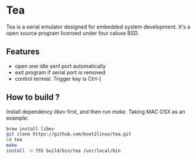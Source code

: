 # Tea
Tea is a serial emulator designed for embedded system development.
It's a open source program licensed under four caluse BSD.


## Features

* open one idle seril port automatically
* exit program if serial port is removed
* control termial. Trigger key is Ctrl-]

## How to build ?

Install dependency *libev* first, and then run *make*. Taking MAC OSX as an example:

```sh
brew install libev
git clone https://github.com/boot2linux/tea.git
cd tea
make
install -m 755 build/bin/tea /usr/local/bin
```
